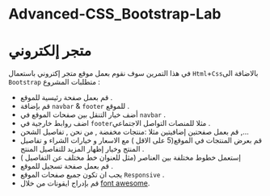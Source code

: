 # Advanced-CSS_Bootstrap-Lab

 # متجر إلكتروني 

في هذا التمرين سوف نقوم بعمل موقع متجر إكتروني باستعمال `Html`+`Css`بالاضافة الى `Bootstrap` متطلبات المشروع :
* قم بعمل صفحة رئيسية للموقع .
* قم بإضافة `navbar` & `footer` للموقع .
* أضف خيار التنقل بين صفحات الموقع في `navbar` .
* اضف روابط خارجية في `footer`مثلا للمنصات التواصل الاجتماعي  .
* قم بعمل صفحتين إضافيتين مثلا :منتجات مخفضة , من نحن , تفاصيل الشحن ,...
* قم بعرض المنتجات في الموقع(5 على الاقل ) مع الاسعار و خيارات الشراء و تفاصيل المنتج وخيار إظهار المزيد للتفاصيل المنتج .
* إستعمل خطوط مختلفة بين العناصر (مثل للعنوان خط مختلف عن التفاصيل )
* قم بعمل صفحة تسجيل للموقع .
* يجب ان تكون جميع صفحات الموقع `Responsive` .
* قم بإدراج ايقونات من خلال [font awesome](https://fontawesome.com/).
  
